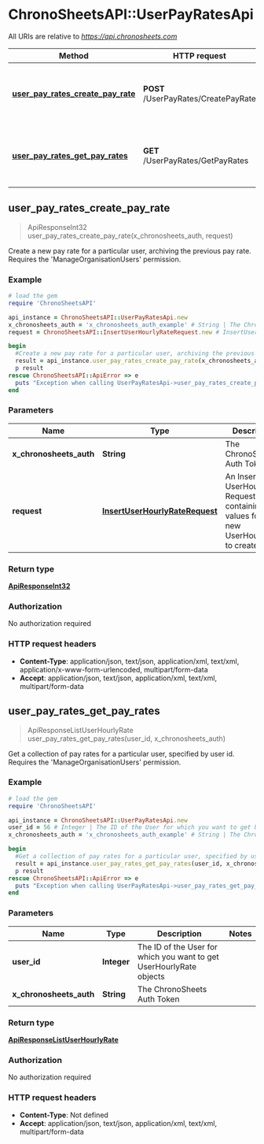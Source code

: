 # ChronoSheetsAPI::UserPayRatesApi

All URIs are relative to *https://api.chronosheets.com*

Method | HTTP request | Description
------------- | ------------- | -------------
[**user_pay_rates_create_pay_rate**](UserPayRatesApi.md#user_pay_rates_create_pay_rate) | **POST** /UserPayRates/CreatePayRate | Create a new pay rate for a particular user, archiving the previous pay rate.    Requires the &#39;ManageOrganisationUsers&#39; permission.
[**user_pay_rates_get_pay_rates**](UserPayRatesApi.md#user_pay_rates_get_pay_rates) | **GET** /UserPayRates/GetPayRates | Get a collection of pay rates for a particular user, specified by user id.    Requires the &#39;ManageOrganisationUsers&#39; permission.



## user_pay_rates_create_pay_rate

> ApiResponseInt32 user_pay_rates_create_pay_rate(x_chronosheets_auth, request)

Create a new pay rate for a particular user, archiving the previous pay rate.    Requires the 'ManageOrganisationUsers' permission.

### Example

```ruby
# load the gem
require 'ChronoSheetsAPI'

api_instance = ChronoSheetsAPI::UserPayRatesApi.new
x_chronosheets_auth = 'x_chronosheets_auth_example' # String | The ChronoSheets Auth Token
request = ChronoSheetsAPI::InsertUserHourlyRateRequest.new # InsertUserHourlyRateRequest | An Insert UserHourlyRate Request object containing values for the new UserHourlyRate to create

begin
  #Create a new pay rate for a particular user, archiving the previous pay rate.    Requires the 'ManageOrganisationUsers' permission.
  result = api_instance.user_pay_rates_create_pay_rate(x_chronosheets_auth, request)
  p result
rescue ChronoSheetsAPI::ApiError => e
  puts "Exception when calling UserPayRatesApi->user_pay_rates_create_pay_rate: #{e}"
end
```

### Parameters


Name | Type | Description  | Notes
------------- | ------------- | ------------- | -------------
 **x_chronosheets_auth** | **String**| The ChronoSheets Auth Token | 
 **request** | [**InsertUserHourlyRateRequest**](InsertUserHourlyRateRequest.md)| An Insert UserHourlyRate Request object containing values for the new UserHourlyRate to create | 

### Return type

[**ApiResponseInt32**](ApiResponseInt32.md)

### Authorization

No authorization required

### HTTP request headers

- **Content-Type**: application/json, text/json, application/xml, text/xml, application/x-www-form-urlencoded, multipart/form-data
- **Accept**: application/json, text/json, application/xml, text/xml, multipart/form-data


## user_pay_rates_get_pay_rates

> ApiResponseListUserHourlyRate user_pay_rates_get_pay_rates(user_id, x_chronosheets_auth)

Get a collection of pay rates for a particular user, specified by user id.    Requires the 'ManageOrganisationUsers' permission.

### Example

```ruby
# load the gem
require 'ChronoSheetsAPI'

api_instance = ChronoSheetsAPI::UserPayRatesApi.new
user_id = 56 # Integer | The ID of the User for which you want to get UserHourlyRate objects
x_chronosheets_auth = 'x_chronosheets_auth_example' # String | The ChronoSheets Auth Token

begin
  #Get a collection of pay rates for a particular user, specified by user id.    Requires the 'ManageOrganisationUsers' permission.
  result = api_instance.user_pay_rates_get_pay_rates(user_id, x_chronosheets_auth)
  p result
rescue ChronoSheetsAPI::ApiError => e
  puts "Exception when calling UserPayRatesApi->user_pay_rates_get_pay_rates: #{e}"
end
```

### Parameters


Name | Type | Description  | Notes
------------- | ------------- | ------------- | -------------
 **user_id** | **Integer**| The ID of the User for which you want to get UserHourlyRate objects | 
 **x_chronosheets_auth** | **String**| The ChronoSheets Auth Token | 

### Return type

[**ApiResponseListUserHourlyRate**](ApiResponseListUserHourlyRate.md)

### Authorization

No authorization required

### HTTP request headers

- **Content-Type**: Not defined
- **Accept**: application/json, text/json, application/xml, text/xml, multipart/form-data

